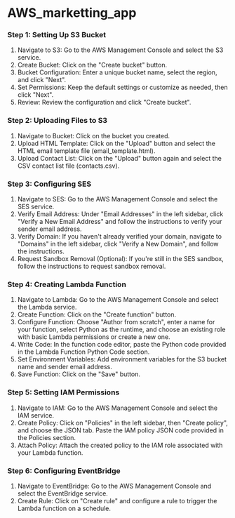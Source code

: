 # AWS_marketting_app
### Step 1: Setting Up S3 Bucket
1.	Navigate to S3: Go to the AWS Management Console and select the S3 service.
2.	Create Bucket: Click on the "Create bucket" button.
3.	Bucket Configuration: Enter a unique bucket name, select the region, and click "Next".
4.	Set Permissions: Keep the default settings or customize as needed, then click "Next".
5.	Review: Review the configuration and click "Create bucket".
### Step 2: Uploading Files to S3
1.	Navigate to Bucket: Click on the bucket you created.
2.	Upload HTML Template: Click on the "Upload" button and select the HTML email template file (email_template.html).
3.	Upload Contact List: Click on the "Upload" button again and select the CSV contact list file (contacts.csv).
### Step 3: Configuring SES
1.	Navigate to SES: Go to the AWS Management Console and select the SES service.
2.	Verify Email Address: Under "Email Addresses" in the left sidebar, click "Verify a New Email Address" and follow the instructions to verify your sender email address.
3.	Verify Domain: If you haven't already verified your domain, navigate to "Domains" in the left sidebar, click "Verify a New Domain", and follow the instructions.
4.	Request Sandbox Removal (Optional): If you're still in the SES sandbox, follow the instructions to request sandbox removal.
### Step 4: Creating Lambda Function
1.	Navigate to Lambda: Go to the AWS Management Console and select the Lambda service.
2.	Create Function: Click on the "Create function" button.
3.	Configure Function: Choose "Author from scratch", enter a name for your function, select Python as the runtime, and choose an existing role with basic Lambda permissions or create a new one.
4.	Write Code: In the function code editor, paste the Python code provided in the Lambda Function Python Code section.
5.	Set Environment Variables: Add environment variables for the S3 bucket name and sender email address.
6.	Save Function: Click on the "Save" button.
### Step 5: Setting IAM Permissions
1.	Navigate to IAM: Go to the AWS Management Console and select the IAM service.
2.	Create Policy: Click on "Policies" in the left sidebar, then "Create policy", and choose the JSON tab. Paste the IAM policy JSON code provided in the Policies section.
3.	Attach Policy: Attach the created policy to the IAM role associated with your Lambda function.
### Step 6: Configuring EventBridge
1.	Navigate to EventBridge: Go to the AWS Management Console and select the EventBridge service.
2.	Create Rule: Click on "Create rule" and configure a rule to trigger the Lambda function on a schedule.

